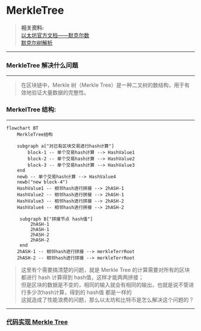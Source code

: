 # MerkleTree
> **相关资料:**  
[以太坊官方文档——默克尔数](https://ethereum.org/zh/developers/docs/data-structures-and-encoding/patricia-merkle-trie/)  
[默克尔树解析](https://www.cnblogs.com/bonelee/p/13154709.html)

---

### MerkleTree 解决什么问题

---

> 在区块链中，Merkle 树（Merkle Tree）是一种二叉树的数结构，用于有效地验证大量数据的完整性。

### MerkelTree 结构:

---

```mermaid
flowchart BT
    MerkleTree结构
    
    subgraph a["对已有区块交易进行hash计算"]
        block-1 -- 单个交易hash计算 --> HashValue1
        block-2 -- 单个交易hash计算 --> HashValue2
        block-3 -- 单个交易hash计算 --> HashValue3
    end
    newb -- 单个交易hash计算 --> HashValue4
    newb("new block-4")
    HashValue1 -- 相邻hash进行拼接 --> 2hASH-1
    HashValue2 -- 相邻hash进行拼接 --> 2hASH-1
    HashValue3 -- 相邻hash进行拼接 --> 2hASH-2
    HashValue4 -- 相邻hash进行拼接 --> 2hASH-2
    
     subgraph B["拼接节点 hash值"]
         2hASH-1
         2hASH-1
         2hASH-2
         2hASH-2
     end
    2hASH-1 -- 相邻hash进行拼接 --> merkleTerrRoot
    2hASH-2 -- 相邻hash进行拼接 --> merkleTerrRoot
```

> 这里有个需要搞清楚的问题，就是 Merkle Tree 的计算需要对所有的区块都进行 hash 计算得到 hash值，这样才能两两拼接；  
> 但是区块的数据是不变的，相同的输入就会有相同的输出，也就是说不管进行多少次hash计算，得到的 hash值 都是一样的  
> 这就造成了性能浪费的问题，那么以太坊和比特币是怎么解决这个问题的？

---

### [代码实现 Merkle Tree](./code/MerkelTree.java)


